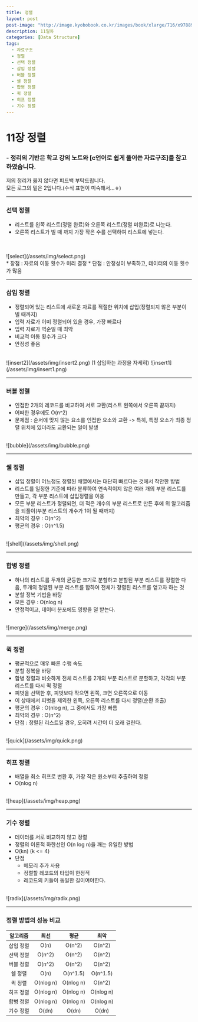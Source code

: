 ```yaml
---
title: 정렬
layout: post
post-image: "http://image.kyobobook.co.kr/images/book/xlarge/716/x9788970509716.jpg"
description: 11일차
categories: [Data Structure]
tags:
  - 자료구조
  - 정렬
  - 선택 정렬
  - 삽입 정렬
  - 버블 정렬
  - 쉘 정렬
  - 합병 정렬
  - 퀵 정렬
  - 히프 정렬
  - 기수 정렬
---
```


# 11장 정렬
### - 정리의 기반은 학교 강의 노트와 [c언어로 쉽게 풀어쓴 자료구조]를 참고하였습니다.

저의 정리가 옳지 않다면 피드백 부탁드립니다.  
모든 로그의 밑은 2입니다.(수식 표현이 미숙해서...ㅎ)

---

### 선택 정렬
* 리스트를 왼쪽 리스트(정렬 완료)와 오른쪽 리스트(정렬 미완료)로 나눈다.
* 오른쪽 리스트가 빌 때 까지 가장 작은 수를 선택하여 리스트에 넣는다.
<br>
<br>
![select](/assets/img/select.png)
<br>
* 장점 : 자료의 이동 횟수가 미리 결정
* 단점 : 안정성이 부족하고, 데이터의 이동 횟수가 많음

---

### 삽입 정렬
* 정렬되어 있는 리스트에 새로운 자료를 적절한 위치에 삽입(정렬되지 않은 부분이 빌 때까지)
* 입력 자료가 이미 정렬되어 있을 경우, 가장 빠르다
* 입력 자료가 역순일 때 최악
* 비교적 이동 횟수가 크다
* 안정성 좋음
<br>
![insert2](/assets/img/insert2.png)
(1 삽입하는 과정을 자세히)  
![insert1](/assets/img/insert1.png)

---

### 버블 정렬
* 인접한 2개의 레코드를 비교하여 서로 교환(리스트 왼쪽에서 오른쪽 끝까지)
* 어떠한 경우에도 O(n^2)
* 문제점 : 순서에 맞지 않는 요소를 인접한 요소와 교환 -> 특히, 특정 요소가 최종 정렬 위치에 있더라도 교환되는 일이 발생
<br>
![bubble](/assets/img/bubble.png)

---

### 쉘 정렬
* 삽입 정렬이 어느정도 정렬된 배열에서는 대단히 빠르다는 것에서 착안한 방법
* 리스트를 일정한 기준에 따라 분류하여 연속적이지 않은 여러 개의 부분 리스트를 만들고, 각 부분 리스트에 삽입정렬을 이용
* 모든 부분 리스트가 정렬되면, 더 적은 개수의 부분 리스트로 만든 후에 위 알고리즘을 되풀이(부분 리스트의 개수가 1이 될 때까지)
* 최악의 경우 : O(n^2)
* 평균의 경우 : O(n^1.5)
<br>
![shell](/assets/img/shell.png)

---

### 합병 정렬
* 하나의 리스트를 두개의 균등한 크기로 분할하고 분할된 부분 리스트를 정렬한 다음, 두개의 정렬된 부분 리스트를 합하여 전체가 정렬된 리스트를 얻고자 하는 것
* 분할 정복 기법을 바탕
* 모든 경우 : O(nlog n)
* 안정적이고, 데이터 분포에도 영향을 덜 받는다.
<br>
![merge](/assets/img/merge.png)

---

### 퀵 정렬
* 평균적으로 매우 빠른 수행 속도
* 분할 정복을 바탕
* 합병 정렬과 비슷하게 전체 리스트를 2개의 부분 리스트로 분할하고, 각각의 부분 리스트를 다시 퀵 정렬
* 피벗을 선택한 후, 피벗보다 작으면 왼쪽, 크면 오른쪽으로 이동
* 이 상태에서 피벗을 제외한 왼쪽, 오른쪽 리스트를 다시 정렬(순환 호출)
* 평균의 경우 : O(nlog n), 그 중에서도 가장 빠름
* 최악의 경우 : O(n^2)
* 단점 : 정렬된 리스트일 경우, 오히려 시간이 더 오래 걸린다.
<br>
![quick](/assets/img/quick.png)

---

### 히프 정렬
* 배열을 최소 히프로 변환 후, 가장 작은 원소부터 추출하여 정렬
* O(nlog n)
<br>
![heap](/assets/img/heap.png)

---

### 기수 정렬
* 데이터를 서로 비교하지 않고 정렬
* 정렬의 이론적 하한선인 O(n log n)을 깨는 유일한 방법
* O(kn) (k <= 4)
* 단점
    + 메모리 추가 사용
    + 정렬할 레코드의 타입이 한정적
    + 레코드의 키들이 동일한 길이여야한다.

<br>
![radix](/assets/img/radix.png)

---

### 정렬 방법의 성능 비교

|알고리즘|최선|평균|최악|
|:---:|:---:|:---:|:---:|
|삽입 정렬|O(n)|O(n^2)|O(n^2)|
|선택 정렬| O(n^2) | O(n^2) | O(n^2) |
|버블 정렬| O(n^2) | O(n^2) | O(n^2) |
|쉘 정렬| O(n) | O(n^1.5) | O(n^1.5) |
|퀵 정렬| O(nlog n) | O(nlog n) | O(n^2) |
|히프 정렬| O(nlog n) | O(nlog n) | O(nlog n) |
|합병 정렬| O(nlog n) | O(nlog n) | O(nlog n) |
|기수 정렬| O(dn) | O(dn) | O(dn) |